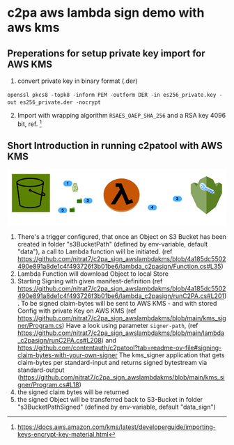 
# c2pa aws lambda sign demo with aws kms

## Preperations for setup private key import for AWS KMS

1. convert private key in binary format (.der)
   
``
openssl pkcs8 -topk8 -inform PEM -outform DER -in es256_private.key -out es256_private.der -nocrypt
``

2. Import with wrapping algorithm `RSAES_OAEP_SHA_256` and a RSA key 4096 bit, ref. [^1] 

[^1]: https://docs.aws.amazon.com/kms/latest/developerguide/importing-keys-encrypt-key-material.html


## Short Introduction in running c2patool with AWS KMS

![system schema](doc/c2paSign.drawio.png)

1. There's a trigger configured, that once an Object on S3 Bucket has been created in folder "s3BucketPath" (defined by env-variable, default "data"), a call to Lambda function will be initiated. (ref https://github.com/nitrat7/c2pa_sign_awslambdakms/blob/4a185dc5502490e891a8de1c4f493726f3b01be6/lambda_c2pasign/Function.cs#L35)
2. Lambda Function will download Object to local Store 
3. Starting Signing with given manifest-definition (ref https://github.com/nitrat7/c2pa_sign_awslambdakms/blob/4a185dc5502490e891a8de1c4f493726f3b01be6/lambda_c2pasign/runC2PA.cs#L201). 
To be signed claim-bytes will be sent to AWS KMS  - and with stored Config with private Key on AWS KMS (ref https://github.com/nitrat7/c2pa_sign_awslambdakms/blob/main/kms_signer/Program.cs)
Have a look using parameter `signer-path`, (ref https://github.com/nitrat7/c2pa_sign_awslambdakms/blob/main/lambda_c2pasign/runC2PA.cs#L208) and https://github.com/contentauth/c2patool?tab=readme-ov-file#signing-claim-bytes-with-your-own-signer
The kms_signer application that gets claim-bytes per standard-input and returns signed bytestream via standard-output (https://github.com/nitrat7/c2pa_sign_awslambdakms/blob/main/kms_signer/Program.cs#L18)
4. the signed claim bytes will be returned
5. the signed Object will be transferred back to S3-Bucket  in folder "s3BucketPathSigned" (defined by env-variable, default "data_sign")